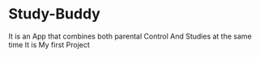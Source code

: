 # Study-Buddy
It is an App that combines both parental Control And Studies at the same time It is My first Project
